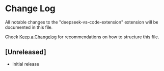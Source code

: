 # Change Log

All notable changes to the "deepseek-vs-code-extension" extension will be documented in this file.

Check [Keep a Changelog](http://keepachangelog.com/) for recommendations on how to structure this file.

## [Unreleased]

- Initial release